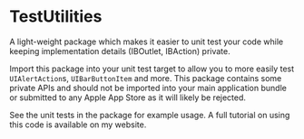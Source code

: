 # TestUtilities

A light-weight package which makes it easier to unit test your code while keeping implementation details (IBOutlet, IBAction) private.

Import this package into your unit test target to allow you to more easily test `UIAlertAction`s, `UIBarButtonItem` and more.
This package contains some private APIs and should not be imported into your main application bundle or submitted to any Apple App Store as it will likely be rejected.

See the unit tests in the package for example usage. A full tutorial on using this code is available on my website.

